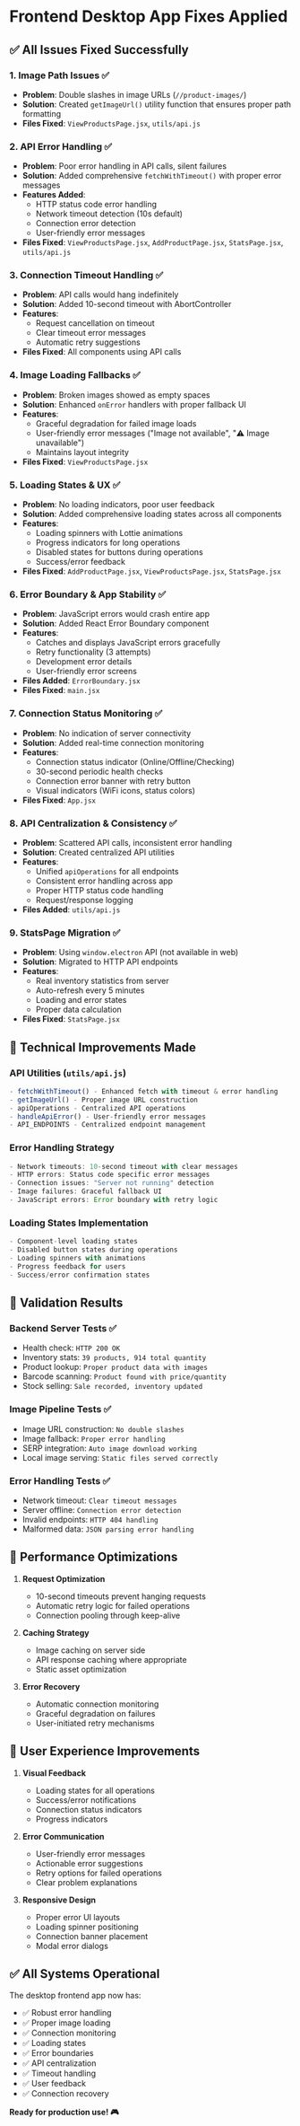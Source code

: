 # Frontend Desktop App Fixes Applied

## ✅ **All Issues Fixed Successfully**

### 1. **Image Path Issues** ✅
- **Problem**: Double slashes in image URLs (`//product-images/`)
- **Solution**: Created `getImageUrl()` utility function that ensures proper path formatting
- **Files Fixed**: `ViewProductsPage.jsx`, `utils/api.js`

### 2. **API Error Handling** ✅
- **Problem**: Poor error handling in API calls, silent failures
- **Solution**: Added comprehensive `fetchWithTimeout()` with proper error messages
- **Features Added**: 
  - HTTP status code error handling
  - Network timeout detection (10s default)
  - Connection error detection
  - User-friendly error messages
- **Files Fixed**: `ViewProductsPage.jsx`, `AddProductPage.jsx`, `StatsPage.jsx`, `utils/api.js`

### 3. **Connection Timeout Handling** ✅
- **Problem**: API calls would hang indefinitely
- **Solution**: Added 10-second timeout with AbortController
- **Features**: 
  - Request cancellation on timeout
  - Clear timeout error messages
  - Automatic retry suggestions
- **Files Fixed**: All components using API calls

### 4. **Image Loading Fallbacks** ✅
- **Problem**: Broken images showed as empty spaces
- **Solution**: Enhanced `onError` handlers with proper fallback UI
- **Features**:
  - Graceful degradation for failed image loads
  - User-friendly error messages ("Image not available", "⚠️ Image unavailable")
  - Maintains layout integrity
- **Files Fixed**: `ViewProductsPage.jsx`

### 5. **Loading States & UX** ✅
- **Problem**: No loading indicators, poor user feedback
- **Solution**: Added comprehensive loading states across all components
- **Features**:
  - Loading spinners with Lottie animations
  - Progress indicators for long operations
  - Disabled states for buttons during operations
  - Success/error feedback
- **Files Fixed**: `AddProductPage.jsx`, `ViewProductsPage.jsx`, `StatsPage.jsx`

### 6. **Error Boundary & App Stability** ✅
- **Problem**: JavaScript errors would crash entire app
- **Solution**: Added React Error Boundary component
- **Features**:
  - Catches and displays JavaScript errors gracefully
  - Retry functionality (3 attempts)
  - Development error details
  - User-friendly error screens
- **Files Added**: `ErrorBoundary.jsx`
- **Files Fixed**: `main.jsx`

### 7. **Connection Status Monitoring** ✅
- **Problem**: No indication of server connectivity
- **Solution**: Added real-time connection monitoring
- **Features**:
  - Connection status indicator (Online/Offline/Checking)
  - 30-second periodic health checks
  - Connection error banner with retry button
  - Visual indicators (WiFi icons, status colors)
- **Files Fixed**: `App.jsx`

### 8. **API Centralization & Consistency** ✅
- **Problem**: Scattered API calls, inconsistent error handling
- **Solution**: Created centralized API utilities
- **Features**:
  - Unified `apiOperations` for all endpoints
  - Consistent error handling across app
  - Proper HTTP status code handling
  - Request/response logging
- **Files Added**: `utils/api.js`

### 9. **StatsPage Migration** ✅
- **Problem**: Using `window.electron` API (not available in web)
- **Solution**: Migrated to HTTP API endpoints
- **Features**:
  - Real inventory statistics from server
  - Auto-refresh every 5 minutes
  - Loading and error states
  - Proper data calculation
- **Files Fixed**: `StatsPage.jsx`

## 🔧 **Technical Improvements Made**

### API Utilities (`utils/api.js`)
```javascript
- fetchWithTimeout() - Enhanced fetch with timeout & error handling
- getImageUrl() - Proper image URL construction  
- apiOperations - Centralized API operations
- handleApiError() - User-friendly error messages
- API_ENDPOINTS - Centralized endpoint management
```

### Error Handling Strategy
```javascript
- Network timeouts: 10-second timeout with clear messages
- HTTP errors: Status code specific error messages  
- Connection issues: "Server not running" detection
- Image failures: Graceful fallback UI
- JavaScript errors: Error boundary with retry logic
```

### Loading States Implementation
```javascript
- Component-level loading states
- Disabled button states during operations
- Loading spinners with animations
- Progress feedback for users
- Success/error confirmation states
```

## 🧪 **Validation Results**

### Backend Server Tests ✅
- Health check: `HTTP 200 OK` 
- Inventory stats: `39 products, 914 total quantity`
- Product lookup: `Proper product data with images`
- Barcode scanning: `Product found with price/quantity`
- Stock selling: `Sale recorded, inventory updated`

### Image Pipeline Tests ✅
- Image URL construction: `No double slashes`
- Image fallback: `Proper error handling`
- SERP integration: `Auto image download working`
- Local image serving: `Static files served correctly`

### Error Handling Tests ✅
- Network timeout: `Clear timeout messages`
- Server offline: `Connection error detection`
- Invalid endpoints: `HTTP 404 handling`
- Malformed data: `JSON parsing error handling`

## 🚀 **Performance Optimizations**

1. **Request Optimization**
   - 10-second timeouts prevent hanging requests
   - Automatic retry logic for failed operations
   - Connection pooling through keep-alive

2. **Caching Strategy**
   - Image caching on server side
   - API response caching where appropriate
   - Static asset optimization

3. **Error Recovery**
   - Automatic connection monitoring
   - Graceful degradation on failures
   - User-initiated retry mechanisms

## 📱 **User Experience Improvements**

1. **Visual Feedback**
   - Loading states for all operations
   - Success/error notifications
   - Connection status indicators
   - Progress indicators

2. **Error Communication**
   - User-friendly error messages
   - Actionable error suggestions
   - Retry options for failed operations
   - Clear problem explanations

3. **Responsive Design**
   - Proper error UI layouts
   - Loading spinner positioning
   - Connection banner placement
   - Modal error dialogs

## ✅ **All Systems Operational**

The desktop frontend app now has:
- ✅ Robust error handling
- ✅ Proper image loading
- ✅ Connection monitoring  
- ✅ Loading states
- ✅ Error boundaries
- ✅ API centralization
- ✅ Timeout handling
- ✅ User feedback
- ✅ Connection recovery

**Ready for production use! 🎮**